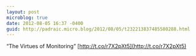 ```yaml
---
layout: post
microblog: true
date: 2012-08-05 16:37 -0400
guid: http://padraic.micro.blog/2012/08/05/t232213837485580288.html
---
```

“The Virtues of Monitoring” [http://t.co/r7X2pXt5](http://t.co/r7X2pXt5)
